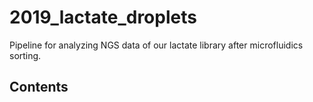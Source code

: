 # 2019_lactate_droplets
Pipeline for analyzing NGS data of our lactate library after microfluidics sorting.

## Contents
